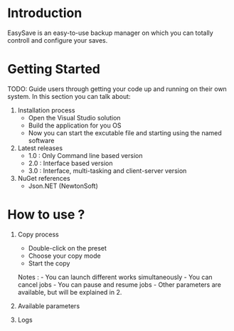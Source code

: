 # Introduction 
EasySave is an easy-to-use backup manager on which you can totally controll and configure your saves.

# Getting Started
TODO: Guide users through getting your code up and running on their own system. In this section you can talk about:
1.	Installation process
	- Open the Visual Studio solution
	- Build the application for you OS
	- Now you can start the excutable file and starting using the named software
2.	Latest releases
	- 1.0 : Only Command line based version
	- 2.0 : Interface based version
	- 3.0 : Interface, multi-tasking and client-server version
3.	NuGet references
	- Json.NET (NewtonSoft)

# How to use ?

1. Copy process
	- Double-click on the preset
	- Choose your copy mode
	- Start the copy

	Notes :
		- You can launch different works simultaneously
		- You can cancel jobs
		- You can pause and resume jobs
		- Other parameters are available, but will be explained in 2.

2. Available parameters

3. Logs
